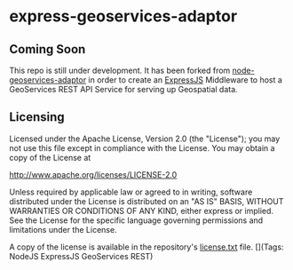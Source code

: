 express-geoservices-adaptor
===========================

## Coming Soon

This repo is still under development. It has been forked from [node-geoservices-adaptor](/Esri/node-geoservices-adaptor) in order to create an [ExpressJS](http://expressjs.com) Middleware to host a GeoServices REST API Service for serving up Geospatial data.

## Licensing

Licensed under the Apache License, Version 2.0 (the "License");
you may not use this file except in compliance with the License.
You may obtain a copy of the License at

   http://www.apache.org/licenses/LICENSE-2.0

Unless required by applicable law or agreed to in writing, software
distributed under the License is distributed on an "AS IS" BASIS,
WITHOUT WARRANTIES OR CONDITIONS OF ANY KIND, either express or implied.
See the License for the specific language governing permissions and
limitations under the License.

A copy of the license is available in the repository's [license.txt](/blob/master/license.txt) file.
[](Tags: NodeJS ExpressJS GeoServices REST)

